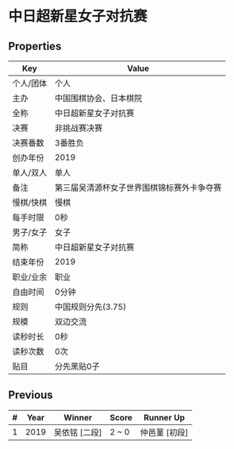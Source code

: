 # 中日超新星女子对抗赛

## Properties

| Key | Value |
| --- | ----- |
| 个人/团体 | 个人 |
| 主办 | 中国围棋协会、日本棋院 |
| 全称 | 中日超新星女子对抗赛 |
| 决赛 | 非挑战赛决赛 |
| 决赛番数 | 3番胜负 |
| 创办年份 | 2019 |
| 单人/双人 | 单人 |
| 备注 | 第三届吴清源杯女子世界围棋锦标赛外卡争夺赛 |
| 慢棋/快棋 | 慢棋 |
| 每手时限 | 0秒 |
| 男子/女子 | 女子 |
| 简称 | 中日超新星女子对抗赛 |
| 结束年份 | 2019 |
| 职业/业余 | 职业 |
| 自由时间 | 0分钟 |
| 规则 | 中国规则分先(3.75) |
| 规模 | 双边交流 |
| 读秒时长 | 0秒 |
| 读秒次数 | 0次 |
| 贴目 | 分先黑贴0子 |

## Previous

| # | Year | Winner | Score | Runner Up |
| --- | --- | --- | --- | --- |
| 1 | 2019 | 吴依铭 [二段] | 2 ~ 0 | 仲邑菫 [初段] |

